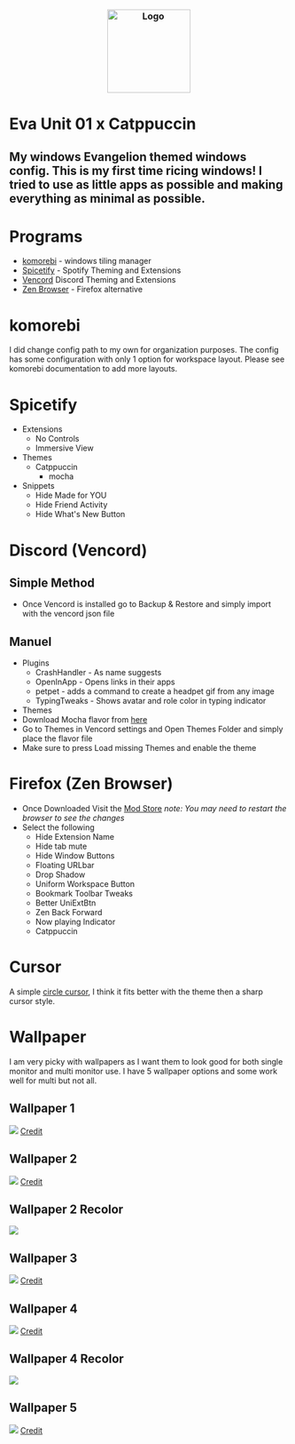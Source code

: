<h3 align="center">
	<img src="https://github.com/poisen-ivy/widnows-dotfiles/blob/main/assets/logo/logo.png" width="150" alt="Logo"/><br/>
 </h3>

# Eva Unit 01 x Catppuccin

## My windows Evangelion themed windows config. This is my first time ricing windows! I tried to use as little apps as possible and making everything as minimal as possible. 

# Programs
- [komorebi](https://github.com/LGUG2Z/komorebi) - windows tiling manager
- [Spicetify](https://github.com/spicetify/cli) - Spotify Theming and Extensions
- [Vencord](https://github.com/Vendicated/Vencord) Discord Theming and Extensions
- [Zen Browser](https://github.com/zen-browser/desktop) - Firefox alternative

# komorebi
I did change config path to my own for organization purposes. The config has some configuration with only 1 option for workspace layout. Please see komorebi documentation to add more layouts.

# Spicetify
- Extensions
	- No Controls
	- Immersive View
- Themes
	- Catppuccin
		- mocha
- Snippets
	- Hide Made for YOU
	- Hide Friend Activity
	- Hide What's New Button

# Discord (Vencord)
## Simple Method 
- Once Vencord is installed go to Backup & Restore and simply import with the vencord json file
## Manuel
- Plugins
	- CrashHandler - As name suggests
	- OpenInApp - Opens links in their apps
	- petpet - adds a command to create a headpet gif from any image
	- TypingTweaks - Shows avatar and role color in typing indicator
- Themes
- Download Mocha flavor from [here](https://github.com/catppuccin/discord)
- Go to Themes in Vencord settings and Open Themes Folder and simply place the flavor file 
- Make sure to press Load missing Themes and enable the theme

# Firefox (Zen Browser)
- Once Downloaded Visit the [Mod Store](https://zen-browser.app/themes)
*note: You may need to restart the browser to see the changes*
- Select the following 
	- Hide Extension Name
	- Hide tab mute
	- Hide Window Buttons
	- Floating URLbar
	- Drop Shadow
	- Uniform Workspace Button
	- Bookmark Toolbar Tweaks
	- Better UniExtBtn
	- Zen Back Forward
	- Now playing Indicator
	- Catppuccin
# Cursor
A simple [circle cursor](https://www.deviantart.com/idarques/art/Point-er-900139915), I think it fits better with the theme then a sharp cursor style.

# Wallpaper
I am very picky with wallpapers as I want them to look good for both single monitor and multi monitor use. I have 5 wallpaper options and some work well for multi but not all.

## Wallpaper 1
![](https://github.com/poisen-ivy/widnows-dotfiles/blob/main/assets/wallpapers/Wallpaper%201.png)
[Credit](https://www.pixiv.net/en/artworks/84331308)

## Wallpaper 2
![](https://github.com/poisen-ivy/widnows-dotfiles/blob/main/assets/wallpapers/Wallpaper%202.jpg)
[Credit](https://www.deviantart.com/qosic/art/EVA-798527266)

## Wallpaper 2 Recolor
![](https://github.com/poisen-ivy/widnows-dotfiles/blob/main/assets/wallpapers/Wallpaper2Recolor.png)

## Wallpaper 3
![](https://github.com/poisen-ivy/widnows-dotfiles/blob/main/assets/wallpapers/Wallpaper3.png)
[Credit](https://www.deviantart.com/santafung/art/Eva-vs-Godzilla-614209116)

## Wallpaper 4
![](https://github.com/poisen-ivy/widnows-dotfiles/blob/main/assets/wallpapers/Wallpaper%204.jpg)
[Credit](https://www.deviantart.com/d4ncecat/art/evangelion-445231421)

## Wallpaper 4 Recolor
![](https://github.com/poisen-ivy/widnows-dotfiles/blob/main/assets/wallpapers/Wallpaper4Recolor.png)

## Wallpaper 5
![](https://github.com/poisen-ivy/widnows-dotfiles/blob/main/assets/wallpapers/wallpaper5.jpg)
[Credit](https://www.deviantart.com/jmasaryk/art/EVA-01-in-Tokyo-3-Wallpaper-4K-1069095291)